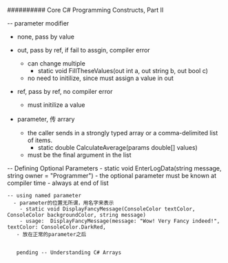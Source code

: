 ##########     Core C# Programming Constructs, Part II 

-- parameter modifier
  - none, pass by value
  - out, pass by ref, if fail to assgin, compiler error
    - can change multiple
      - static void FillTheseValues(out int a, out string b, out bool c) 
    - no need to initilize, since must assign a value in out
      
  - ref, pass by ref, no compiler error 
    - must initilize a value 
    
  - parameter, 传 arrary
    - the caller sends in a strongly typed array or a comma-delimited list of items.
      - static double CalculateAverage(params double[] values) 
    - must be the final argument in the list  

   -- Defining Optional Parameters
      - static void EnterLogData(string message, string owner = "Programmer") 
      - the optional parameter must be known at compiler time 
      - always at end of list 
 
    -- using named parameter
      - parameter的位置无所谓，用名字来表示
        - static void DisplayFancyMessage(ConsoleColor textColor, ConsoleColor backgroundColor, string message) 
        - usage:  DisplayFancyMessage(message: "Wow! Very Fancy indeed!",  textColor: ConsoleColor.DarkRed, 
       - 放在正常的parameter之后
       
       
       pending -- Understanding C# Arrays
